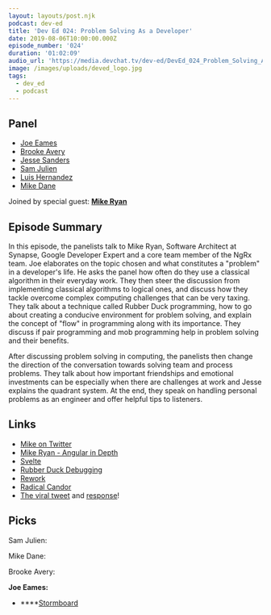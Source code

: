 ```yaml
---
layout: layouts/post.njk
podcast: dev-ed
title: 'Dev Ed 024: Problem Solving As a Developer'
date: 2019-08-06T10:00:00.000Z
episode_number: '024'
duration: '01:02:09'
audio_url: 'https://media.devchat.tv/dev-ed/DevEd_024_Problem_Solving_As_a_Developer.mp3'
image: /images/uploads/deved_logo.jpg
tags:
  - dev_ed
  - podcast
---
```

## Panel

* [Joe Eames](https://thinkster.io/)
* [Brooke Avery](https://thinkster.io/)
* [Jesse Sanders](https://www.briebug.com/)
* [Sam Julien](https://twitter.com/samjulien?lang=en)
* [Luis Hernandez](https://lambdaschool.com/about)
* [Mike Dane](https://www.mikedane.com/)

Joined by special guest: [**Mike Ryan**](https://www.linkedin.com/in/mikeryandesigns/)

## Episode Summary

In this episode, the panelists talk to Mike Ryan, Software Architect at Synapse, Google Developer Expert and a core team member of the NgRx team. Joe elaborates on the topic chosen and what constitutes a "problem" in a developer's life. He asks the panel how often do they use a classical algorithm in their everyday work. They then steer the discussion from implementing classical algorithms to logical ones, and discuss how they tackle overcome complex computing challenges that can be very taxing. They talk about a technique called Rubber Duck programming, how to go about creating a conducive environment for problem solving, and explain the concept of "flow" in programming along with its importance. They discuss if pair programming and mob programming help in problem solving and their benefits.

After discussing problem solving in computing, the panelists then change the direction of the conversation towards solving team and process problems.  They talk about how important friendships and emotional investments can be especially when there are challenges at work and Jesse explains the quadrant system. At the end, they speak on handling personal problems as an engineer and offer helpful tips to listeners.

## Links

* [Mike on Twitter](https://twitter.com/mikeryandev?lang=en)
* [Mike Ryan - Angular in Depth](https://blog.angularindepth.com/@MikeRyanDev)
* [Svelte](https://svelte.dev/)
* [Rubber Duck Debugging](https://rubberduckdebugging.com/)
* [Rework](https://www.goodreads.com/book/show/6732019-rework)
* [Radical Candor](https://www.radicalcandor.com/the-book/)
* [The viral tweet](https://twitter.com/skirani/status/1149302828420067328) and [response](https://twitter.com/fabiovenni/status/1150112167007596547)!

## Picks

Sam Julien:



Mike Dane:



Brooke Avery:



**Joe Eames:**

* ****[Stormboard](https://www.stormboard.com/)
